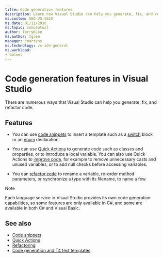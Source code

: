 ```yaml
---
title: Code generation features
description: Learn how Visual Studio can help you generate, fix, and refactor code. 
ms.custom: SEO-VS-2020
ms.date: 01/11/2018
ms.topic: conceptual
author: TerryGLee
ms.author: tglee
manager: jmartens
ms.technology: vs-ide-general
ms.workload:
- dotnet
---
```

# Code generation features in Visual Studio

There are numerous ways that Visual Studio can help you generate, fix, and refactor code.

## Features

- You can use [code snippets](../ide/code-snippets.md) to insert a template such as a [switch](/dotnet/csharp/language-reference/keywords/switch) block or an [enum](/dotnet/csharp/language-reference/keywords/enum) declaration.

- You can use [Quick Actions](../ide/quick-actions.md) to generate code such as classes and properties, or to introduce a local variable. You can also use Quick Actions to [improve code](../ide/common-quick-actions.md), for example to remove unnecessary casts and unused variables, or to add null checks before accessing variables.

- You can [refactor code](../ide/refactoring-in-visual-studio.md) to rename a variable, re-order method parameters, or synchronize a type with its filename, to name a few.

> [!NOTE]
> Each language service in Visual Studio provides its own code generation capabilities, so some features are only available in C#, and some are available in both C# and Visual Basic.

## See also

- [Code snippets](../ide/code-snippets.md)
- [Quick Actions](../ide/quick-actions.md)
- [Refactoring](../ide/refactoring-in-visual-studio.md)
- [Code generation and T4 text templates](../modeling/code-generation-and-t4-text-templates.md)
